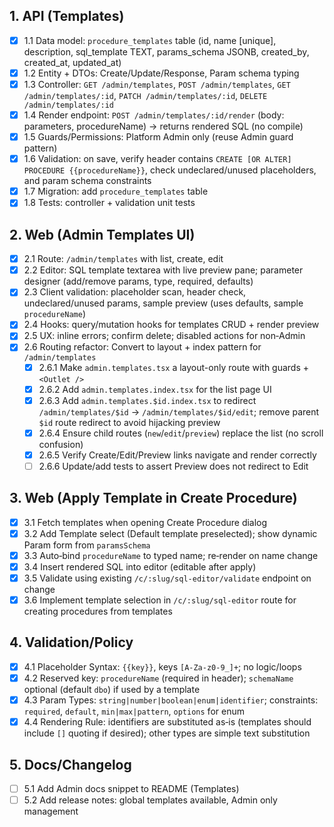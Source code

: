 ## 1. API (Templates)

- [x] 1.1 Data model: `procedure_templates` table (id, name [unique], description, sql_template TEXT, params_schema JSONB, created_by, created_at, updated_at)
- [x] 1.2 Entity + DTOs: Create/Update/Response, Param schema typing
- [x] 1.3 Controller: `GET /admin/templates`, `POST /admin/templates`, `GET /admin/templates/:id`, `PATCH /admin/templates/:id`, `DELETE /admin/templates/:id`
- [x] 1.4 Render endpoint: `POST /admin/templates/:id/render` (body: parameters, procedureName) → returns rendered SQL (no compile)
- [x] 1.5 Guards/Permissions: Platform Admin only (reuse Admin guard pattern)
- [x] 1.6 Validation: on save, verify header contains `CREATE [OR ALTER] PROCEDURE {{procedureName}}`, check undeclared/unused placeholders, and param schema constraints
- [x] 1.7 Migration: add `procedure_templates` table
- [x] 1.8 Tests: controller + validation unit tests

## 2. Web (Admin Templates UI)

- [x] 2.1 Route: `/admin/templates` with list, create, edit
- [x] 2.2 Editor: SQL template textarea with live preview pane; parameter designer (add/remove params, type, required, defaults)
- [x] 2.3 Client validation: placeholder scan, header check, undeclared/unused params, sample preview (uses defaults, sample `procedureName`)
- [x] 2.4 Hooks: query/mutation hooks for templates CRUD + render preview
- [x] 2.5 UX: inline errors; confirm delete; disabled actions for non‑Admin
- [x] 2.6 Routing refactor: Convert to layout + index pattern for `/admin/templates`
  - [x] 2.6.1 Make `admin.templates.tsx` a layout-only route with guards + `<Outlet />`
  - [x] 2.6.2 Add `admin.templates.index.tsx` for the list page UI
  - [x] 2.6.3 Add `admin.templates.$id.index.tsx` to redirect `/admin/templates/$id` → `/admin/templates/$id/edit`; remove parent `$id` route redirect to avoid hijacking preview
  - [x] 2.6.4 Ensure child routes (`new`/`edit`/`preview`) replace the list (no scroll confusion)
  - [x] 2.6.5 Verify Create/Edit/Preview links navigate and render correctly
  - [ ] 2.6.6 Update/add tests to assert Preview does not redirect to Edit

## 3. Web (Apply Template in Create Procedure)

- [x] 3.1 Fetch templates when opening Create Procedure dialog
- [x] 3.2 Add Template select (Default template preselected); show dynamic Param form from `paramsSchema`
- [x] 3.3 Auto‑bind `procedureName` to typed name; re‑render on name change
- [x] 3.4 Insert rendered SQL into editor (editable after apply)
- [x] 3.5 Validate using existing `/c/:slug/sql-editor/validate` endpoint on change
- [x] 3.6 Implement template selection in `/c/:slug/sql-editor` route for creating procedures from templates

## 4. Validation/Policy

- [x] 4.1 Placeholder Syntax: `{{key}}`, keys `[A-Za-z0-9_]+`; no logic/loops
- [x] 4.2 Reserved key: `procedureName` (required in header); `schemaName` optional (default `dbo`) if used by a template
- [x] 4.3 Param Types: `string|number|boolean|enum|identifier`; constraints: `required`, `default`, `min|max|pattern`, `options` for enum
- [x] 4.4 Rendering Rule: identifiers are substituted as‑is (templates should include `[]` quoting if desired); other types are simple text substitution

## 5. Docs/Changelog

- [ ] 5.1 Add Admin docs snippet to README (Templates)
- [ ] 5.2 Add release notes: global templates available, Admin only management
